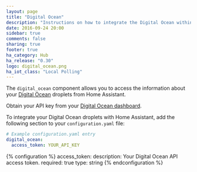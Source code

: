 ```yaml
---
layout: page
title: "Digital Ocean"
description: "Instructions on how to integrate the Digital Ocean within Home Assistant."
date: 2016-09-24 20:00
sidebar: true
comments: false
sharing: true
footer: true
ha_category: Hub
ha_release: "0.30"
logo: digital_ocean.png
ha_iot_class: "Local Polling"
---
```



The `digital_ocean` component allows you to access the information about your [Digital Ocean](https://www.digitalocean.com/) droplets from Home Assistant.

Obtain your API key from your [Digital Ocean dashboard](https://cloud.digitalocean.com/settings/api/tokens).

To integrate your Digital Ocean droplets with Home Assistant, add the following section to your `configuration.yaml` file:

```yaml
# Example configuration.yaml entry
digital_ocean:
  access_token: YOUR_API_KEY
```

{% configuration %}
access_token:
  description: Your Digital Ocean API access token.
  required: true
  type: string
{% endconfiguration %}

